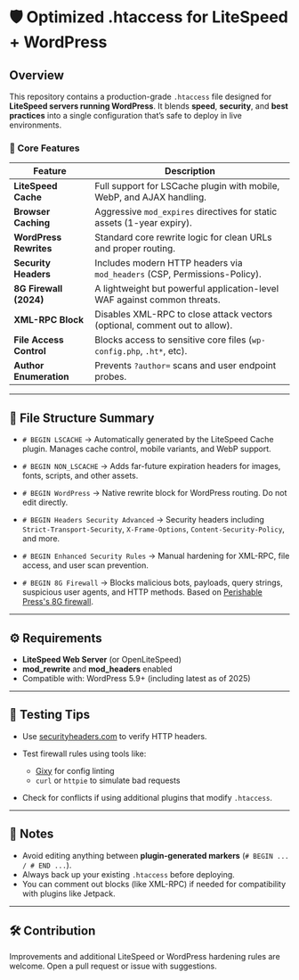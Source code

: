 # 🛡️ Optimized .htaccess for LiteSpeed + WordPress

## Overview

This repository contains a production-grade `.htaccess` file designed for **LiteSpeed servers running WordPress**. It blends **speed**, **security**, and **best practices** into a single configuration that’s safe to deploy in live environments.

### 🔧 Core Features

| Feature                 | Description                                                                |
| ----------------------- | -------------------------------------------------------------------------- |
| **LiteSpeed Cache**     | Full support for LSCache plugin with mobile, WebP, and AJAX handling.      |
| **Browser Caching**     | Aggressive `mod_expires` directives for static assets (1-year expiry).     |
| **WordPress Rewrites**  | Standard core rewrite logic for clean URLs and proper routing.             |
| **Security Headers**    | Includes modern HTTP headers via `mod_headers` (CSP, Permissions-Policy).  |
| **8G Firewall (2024)**  | A lightweight but powerful application-level WAF against common threats.   |
| **XML-RPC Block**       | Disables XML-RPC to close attack vectors (optional, comment out to allow). |
| **File Access Control** | Blocks access to sensitive core files (`wp-config.php`, `.ht*`, etc).      |
| **Author Enumeration**  | Prevents `?author=` scans and user endpoint probes.                        |

---

## 📄 File Structure Summary

* `# BEGIN LSCACHE`
  → Automatically generated by the LiteSpeed Cache plugin. Manages cache control, mobile variants, and WebP support.

* `# BEGIN NON_LSCACHE`
  → Adds far-future expiration headers for images, fonts, scripts, and other assets.

* `# BEGIN WordPress`
  → Native rewrite block for WordPress routing. Do not edit directly.

* `# BEGIN Headers Security Advanced`
  → Security headers including `Strict-Transport-Security`, `X-Frame-Options`, `Content-Security-Policy`, and more.

* `# BEGIN Enhanced Security Rules`
  → Manual hardening for XML-RPC, file access, and user scan prevention.

* `# BEGIN 8G Firewall`
  → Blocks malicious bots, payloads, query strings, suspicious user agents, and HTTP methods. Based on [Perishable Press's 8G firewall](https://perishablepress.com/8g-firewall/).

---

## ⚙️ Requirements

* **LiteSpeed Web Server** (or OpenLiteSpeed)
* **mod\_rewrite** and **mod\_headers** enabled
* Compatible with: WordPress 5.9+ (including latest as of 2025)

---

## 🧪 Testing Tips

* Use [securityheaders.com](https://securityheaders.com/) to verify HTTP headers.
* Test firewall rules using tools like:

  * [Gixy](https://github.com/yandex/gixy) for config linting
  * `curl` or `httpie` to simulate bad requests
* Check for conflicts if using additional plugins that modify `.htaccess`.

---

## 📌 Notes

* Avoid editing anything between **plugin-generated markers** (`# BEGIN ... / # END ...`).
* Always back up your existing `.htaccess` before deploying.
* You can comment out blocks (like XML-RPC) if needed for compatibility with plugins like Jetpack.

---

## 🛠️ Contribution

Improvements and additional LiteSpeed or WordPress hardening rules are welcome. Open a pull request or issue with suggestions.
